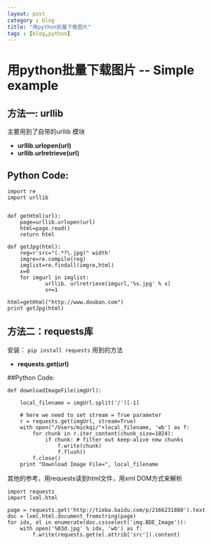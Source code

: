 ```yaml
---
layout: post
category : blog
title: "用python批量下载图片"
tags : [blog,python]
---
```



用python批量下载图片 -- Simple example
====

## 方法一: urllib

主要用到了自带的urllib 模块

+ **urllib.urlopen(url)**
+ **urllib.urlretrieve(url)**


## Python Code: 

    import re
    import urllib


    def getHtml(url):
        page=urllib.urlopen(url)
        html=page.read()
        return html
        
    def getJpg(html):
        reg=r'src="(.*?\.jpg)" width'
        imgre=re.compile(reg)
        imglist=re.findall(imgre,html)
        x=0
        for imgurl in imglist:
                urllib. urlretrieve(imgurl,'%s.jpg' % x)
                x+=1
                
    html=getHtml("http://www.douban.com")
    print getJpg(html)

## 方法二：requests库

安装： `pip install requests`
用到的方法

+ **requests.get(url)**


##Python Code:

    def downloadImageFile(imgUrl):
        
        local_filename = imgUrl.split('/')[-1]  
        
        # here we need to set stream = True parameter
        r = requests.get(imgUrl, stream=True)   
        with open("/Users/mickqi/"+local_filename, 'wb') as f:  
            for chunk in r.iter_content(chunk_size=1024):  
                if chunk: # filter out keep-alive new chunks  
                    f.write(chunk)  
                    f.flush()  
            f.close()  
        print "Download Image File=", local_filename 

其他的参考，用requests读到html文件，用xml DOM方式来解析

    import requests  
    import lxml.html  
   
    page = requests.get('http://tieba.baidu.com/p/2166231880').text  
    doc = lxml.html.document_fromstring(page)  
    for idx, el in enumerate(doc.cssselect('img.BDE_Image')):  
        with open('%03d.jpg' % idx, 'wb') as f:  
            f.write(requests.get(el.attrib['src']).content)  
            
            